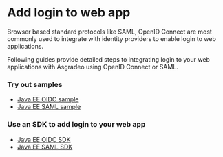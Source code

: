 # Add login to web app

Browser based standard protocols like SAML, OpenID Connect are most commonly used to integrate with identity providers to enable login to web applications. 

Following guides provide detailed steps to integrating login to your web applications with Asgradeo using OpenID Connect or SAML.

### Try out samples
- [Java EE OIDC  sample](/quickstarts/qsg-oidc-webapp-java-ee.md)
- [Java EE SAML  sample](/quickstarts/qsg-saml-webapp-java-ee.md)

### Use an SDK to add login to your web app
- [Java EE OIDC SDK](/sdks/java-ee-oidc.md)
- [Java EE SAML SDK](/sdks/java-ee-saml.md)